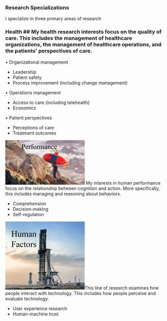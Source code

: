 ### Research Specializations
I specialize in three primary areas of research

### Health ## My health research interests focus on the quality of care. This includes the management of healthcare organizations, the management of                                  healthcare operations, and the patients’ perspectives of care. 

•	Organizational management
- Leadership
- Patient safety
- Process improvement (including change management)

•	Operations management
- Access to care (including telehealth)
- Economics 

•	Patient perspectives 
- Perceptions of care
- Treatment outcomes

![Image](PerformanceRE.png) My interests in human performance focus on the relationship between cognition and action. More specifically, this includes managing and reasoning about behaviors.  
- Comprehension
- Decision-making 
- Self-regulation

![Image](HumFactRE.png)This line of research examines how people interact with technology. This includes how people perceive and evaluate technology.
- User experience research
- Human-machine trust 
